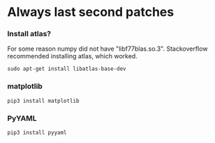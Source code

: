# Always last second patches

### Install atlas?
For some reason numpy did not have "libf77blas.so.3". Stackoverflow recommended installing atlas, which worked.
```
sudo apt-get install libatlas-base-dev
```

### matplotlib
```
pip3 install matplotlib
```

### PyYAML
```
pip3 install pyyaml
```
